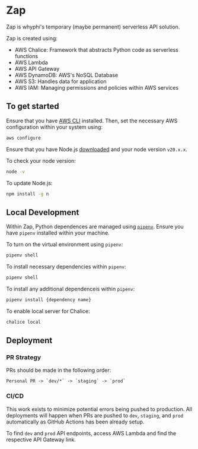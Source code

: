 # Zap

Zap is whyphi's temporary (maybe permanent) serverless API solution.

Zap is created using:
- AWS Chalice: Framework that abstracts Python code as serverless functions
- AWS Lambda
- AWS API Gateway
- AWS DynamoDB: AWS's NoSQL Database
- AWS S3: Handles data for application
- AWS IAM: Managing permissions and policies within AWS services

## To get started

Ensure that you have [AWS CLI](https://aws.amazon.com/cli/) installed. Then, set the necessary AWS configuration within your system using:

```bash
aws configure
```

Ensure that you have Node.js [downloaded](https://nodejs.org/en/download) and your node version `v20.x.x`.

To check your node version:
```bash
node -v
```

To update Node.js:
```bash
npm install -g n
```

## Local Development

Within Zap, Python dependences are managed using [`pipenv`](https://pipenv.pypa.io/en/latest/). Ensure you have `pipenv` installed within your machine.

To turn on the virtual environment using `pipenv`:
```bash
pipenv shell
```

To install necessary dependencies within `pipenv`:
```bash
pipenv shell
```

To install any additional dependenceis within `pipenv`:
```bash
pipenv install {dependency name}
```

To enable local server for Chalice:
```bash
chalice local
```

## Deployment

### PR Strategy

PRs should be made in the following order:
    
    Personal PR -> `dev/*` -> `staging` -> `prod`

### CI/CD

This work exists to minimize potential errors being pushed to production. All deployments will happen when PRs are pushed to `dev`, `staging`, and `prod` automatically as GitHub Actions has been already setup.

To find `dev` and `prod` API endpoints, access AWS Lambda and find the respective API Gateway link.
